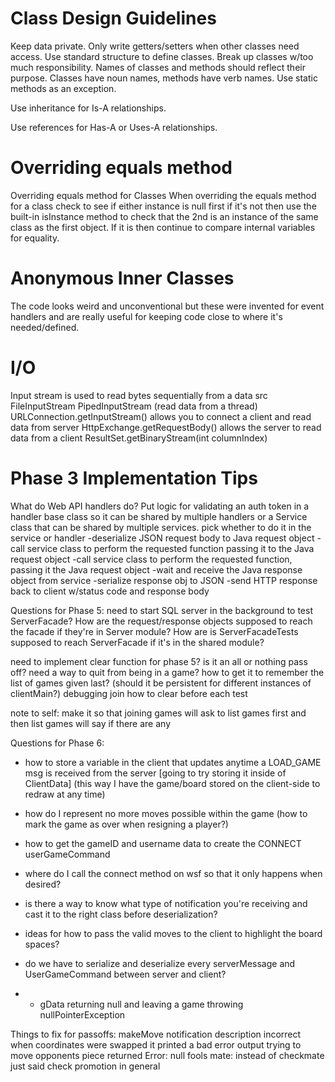# Class Design Guidelines
Keep data private.
Only write getters/setters when other classes need access.
Use standard structure to define classes.
Break up classes w/too much responsibility.
Names of classes and methods should reflect their purpose.
Classes have noun names, methods have verb names.
Use static methods as an exception.

Use inheritance for Is-A relationships.

Use references for Has-A or Uses-A relationships.

# Overriding equals method
Overriding equals method for Classes
When overriding the equals method for a class check to see if either instance is null first
if it's not then use the built-in isInstance method to check that the 2nd is an instance of the
same class as the first object. If it is then continue to compare internal variables for equality.

# Anonymous Inner Classes
The code looks weird and unconventional but these were invented for event handlers
and are really useful for keeping code close to where it's needed/defined.

# I/O
Input stream is used to read bytes sequentially from a data src
FileInputStream
PipedInputStream (read data from a thread)
URLConnection.getInputStream() allows you to connect a client and read data from server
HttpExchange.getRequestBody() allows the server to read data from a client
ResultSet.getBinaryStream(int columnIndex)

# Phase 3 Implementation Tips
What do Web API handlers do?
Put logic for validating an auth token in a handler base class so it can be shared by multiple handlers or a 
Service class that can be shared by multiple services. pick whether to do it in the service or handler
-deserialize JSON request body to Java request object
-call service class to perform the requested function passing it to the Java request object
-call service class to perform the requested function, passing it the Java request object
-wait and receive the Java response object from service
-serialize response obj to JSON
-send HTTP response back to client w/status code and response body


Questions for Phase 5:
need to start SQL server in the background to test ServerFacade?
How are the request/response objects supposed to reach the facade if they're in Server module?
How are is ServerFacadeTests supposed to reach ServerFacade if it's in the shared module?

need to implement clear function for phase 5?
is it an all or nothing pass off?
need a way to quit from being in a game?
how to get it to remember the list of games given last? (should it be persistent for different instances of clientMain?)
debugging join
how to clear before each test

note to self: make it so that joining games will ask to list games first and then list games will say if there are any




Questions for Phase 6:
- how to store a variable in the client that updates anytime a LOAD_GAME msg is 
received from the server [going to try storing it inside of ClientData] (this way I have the game/board stored on the client-side to redraw at any time)
- how do I represent no more moves possible within the game (how to mark the game as over when resigning a player?)
- how to get the gameID and username data to create the CONNECT userGameCommand
- where do I call the connect method on wsf so that it only happens when desired?
- is there a way to know what type of notification you're receiving and cast it to the right class before deserialization?
- ideas for how to pass the valid moves to the client to highlight the board spaces?

- do we have to serialize and deserialize every serverMessage and UserGameCommand between server and client?

- - gData returning null and leaving a game throwing nullPointerException


Things to fix for passoffs:
makeMove notification description incorrect
when coordinates were swapped it printed a bad error output
trying to move opponents piece returned Error: null
fools mate: instead of checkmate just said check
promotion in general


